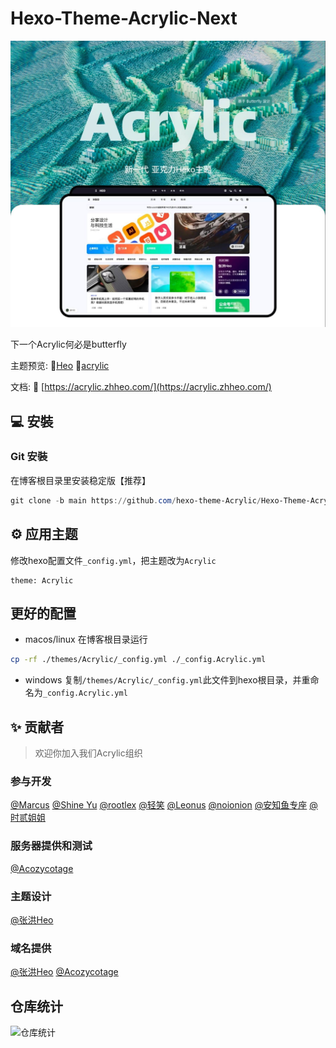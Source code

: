 # Hexo-Theme-Acrylic-Next

![封面图](https://raw.githubusercontent.com/hexo-theme-Acrylic/JS-Acrylic/main/hhis5p.webp)

下一个Acrylic何必是butterfly

主题预览:  🤟[Heo](https://blog.zhheo.com/) 👋[acrylic](https://acrylic.zhheo.com/) 

文档: 📖 [https://acrylic.zhheo.com/](https://acrylic.zhheo.com/)

## 💻 安裝

### Git 安裝

在博客根目录里安装稳定版【推荐】

```powershell
git clone -b main https://github.com/hexo-theme-Acrylic/Hexo-Theme-Acrylic-Next.git themes/Acrylic
```

## ⚙ 应用主题

修改hexo配置文件`_config.yml`，把主题改为`Acrylic`

```
theme: Acrylic
```

## 更好的配置
- macos/linux
在博客根目录运行
```bash
cp -rf ./themes/Acrylic/_config.yml ./_config.Acrylic.yml
```
- windows
复制```/themes/Acrylic/_config.yml```此文件到hexo根目录，并重命名为```_config.Acrylic.yml```

## ✨ 贡献者
> 欢迎你加入我们Acrylic组织

### 参与开发
[@Marcus](https://github.com/MarcusYYDS)
[@Shine Yu](https://github.com/ShineYull)
[@rootlex](https://github.com/rootlexblog)
[@轻笑](https://github.com/qxchuckle)
[@Leonus](https://github.com/Lea321)
[@noionion](https://github.com/2X-ercha)
[@安知鱼专座](https://github.com/anzhiyu-c)
[@时贰姐姐](https://github.com/GC-ZF)
### 服务器提供和测试
[@Acozycotage](https://github.com/Acozycotage)
### 主题设计
[@张洪Heo](https://github.com/zhheo)
### 域名提供
[@张洪Heo](https://github.com/zhheo)
[@Acozycotage](https://github.com/Acozycotage)

## 仓库统计
![仓库统计](https://repobeats.axiom.co/api/embed/1fa853ba335ad40fe11d3c2964e37220f4c3fab5.svg "Repobeats analytics image")
